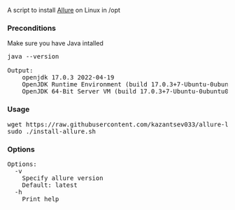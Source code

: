 A script to install [Allure](https://github.com/allure-framework/allure2) on Linux in /opt

### Preconditions
Make sure you have Java intalled
<pre>
java --version

Output:
    openjdk 17.0.3 2022-04-19
    OpenJDK Runtime Environment (build 17.0.3+7-Ubuntu-0ubuntu0.20.04.1)
    OpenJDK 64-Bit Server VM (build 17.0.3+7-Ubuntu-0ubuntu0.20.04.1, mixed mode, sharing)
</pre>
### Usage
<pre>
wget https://raw.githubusercontent.com/kazantsev033/allure-linux-install/master/install-allure.sh && chmod +x install-allure.sh
sudo ./install-allure.sh
</pre>

### Options
<pre>
Options:
  -v
    Specify allure version  
    Default: latest
  -h
    Print help
</pre>
